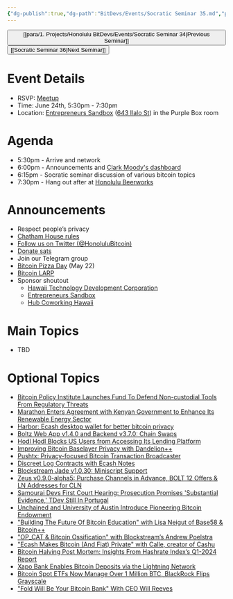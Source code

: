 ```yaml
---
{"dg-publish":true,"dg-path":"BitDevs/Events/Socratic Seminar 35.md","permalink":"/bit-devs/events/socratic-seminar-35/","title":"Socratic Seminar 35","tags":["bitdevs","bitcoin","resource","socratic-35"],"noteIcon":"3","created":"2024-05-26T13:33:35.902-10:00","updated":"2024-05-30T17:09:37.845-10:00"}
---
```




<button class="obsidian-button previous-seminar">[[para/1. Projects/Honolulu BitDevs/Events/Socratic Seminar 34\|Previous Seminar]]</button> <button class="obsidian-button next-seminar">[[Socratic Seminar 36\|Next Seminar]]</button>

# Event Details

- RSVP: [Meetup](https://www.meetup.com/honolulu-bitdevs/events/301264813/)
- Time: June 24th, 5:30pm - 7:30pm
- Location: [Entrepreneurs Sandbox](https://sandboxhawaii.org/) ([643 Ilalo St](https://goo.gl/maps/3Zj38htV13iUn4dcA)) in the Purple Box room

# Agenda

- 5:30pm - Arrive and network  
- 6:00pm - Announcements and [Clark Moody's dashboard](https://bitcoin.clarkmoody.com/dashboard/)
- 6:15pm - Socratic seminar discussion of various bitcoin topics
- 7:30pm - Hang out after at [Honolulu Beerworks](https://www.honolulubeerworks.com/)

# Announcements

- Respect people’s privacy
- [Chatham House rules](https://www.chathamhouse.org/about-us/chatham-house-rule)
- [Follow us on Twitter (@HonoluluBitcoin)](https://twitter.com/HonoluluBitcoin)
- [Donate sats](https://checkout.opennode.com/p/5dea6b7a-d33c-4fda-b54c-98f092814c7d)
- Join our Telegram group
- [Bitcoin Pizza Day](https://www.meetup.com/honolulu-crypto-meetup-group/events/301020705/) (May 22)
- [Bitcoin LARP](https://www.base58.info/classes/larp)
- Sponsor shoutout
	- [Hawaii Technology Development Corporation](https://www.htdc.org/about/)
	- [Entrepreneurs Sandbox](https://sandboxhawaii.org/)
	- [Hub Coworking Hawaii](https://hubcoworkinghi.com/)

# Main Topics

- TBD

# Optional Topics

- [Bitcoin Policy Institute Launches Fund To Defend Non-custodial Tools From Regulatory Threats](https://bitcoinmagazine.com/business/bitcoin-policy-institute-launches-fund-to-defend-non-custodial-tools-from-regulatory-threats)
- [Marathon Enters Agreement with Kenyan Government to Enhance Its Renewable Energy Sector](https://www.nobsbitcoin.com/marathon-enters-agreement-with-kenyan-government/)
- [Harbor: Ecash desktop wallet for better bitcoin privacy](https://harbor.cash/)
- [Boltz Web App v1.4.0 and Backend v3.7.0: Chain Swaps](https://www.nobsbitcoin.com/boltz-web-app-v1-4-0-and-backend-v3-7-0/)
- [Hodl Hodl Blocks US Users from Accessing Its Lending Platform](https://www.nobsbitcoin.com/hodl-hodl-blocks-us-users-from-lend-service/)
- [Improving Bitcoin Baselayer Privacy with Dandelion++](https://www.nobsbitcoin.com/improving-baselayer-privacy-with-dandelion/)
- [Pushtx: Privacy-focused Bitcoin Transaction Broadcaster](https://www.nobsbitcoin.com/pushtx-cli-v0-2-2/)
- [Discreet Log Contracts with Ecash Notes](https://www.nobsbitcoin.com/discreet-log-contracts-with-ecash-notes/)
- [Blockstream Jade v1.0.30: Miniscript Support](https://www.nobsbitcoin.com/blockstream-jade-v1-0-30/)
- [Zeus v0.9.0-alpha5: Purchase Channels in Advance, BOLT 12 Offers & LN Addresses for CLN](https://www.nobsbitcoin.com/zeus-v0-9-0-alpha5/)
- [Samourai Devs First Court Hearing: Prosecution Promises 'Substantial Evidence,' TDev Still In Portugal](https://www.nobsbitcoin.com/samourai-developers-first-court-hearing/)
- [Unchained and University of Austin Introduce Pioneering Bitcoin Endowment](https://unchained.com/uatx)
- ["Building The Future Of Bitcoin Education" with Lisa Neigut of Base58 & Bitcoin++](https://bitcoinmagazine.com/technical/building-bitcoin-education-lisa-neigut)
- ["OP_CAT & Bitcoin Ossification" with Blockstream’s Andrew Poelstra](https://bitcoinmagazine.com/technical/op-cat-poelstra-ossification)
- ["Ecash Makes Bitcoin (And Fiat) Private" with Calle, creator of Cashu](https://bitcoinmagazine.com/business/ecash-makes-bitcoin-and-fiat-private-with-calle-cashu)
- [Bitcoin Halving Post Mortem: Insights From Hashrate Index’s Q1-2024 Report](https://bitcoinmagazine.com/markets/bitcoin-halving-post-mortem-insights-from-hashrate-indexs-q1-2024-report-)
- [Xapo Bank Enables Bitcoin Deposits via the Lightning Network](https://www.nobsbitcoin.com/xapo-bank-enables-bitcoin-deposits-via-the-lightning-network/)
- [Bitcoin Spot ETFs Now Manage Over 1 Million BTC, BlackRock Flips Grayscale](https://www.nobsbitcoin.com/blackrock-flips-grayscale-1m-total-etf-btc/)
- ["Fold Will Be Your Bitcoin Bank" With CEO Will Reeves](https://bitcoinmagazine.com/business/fold-will-be-your-bitcoin-bank-with-ceo-will-reeves)
